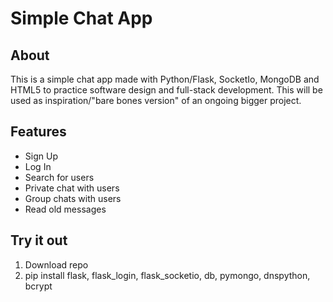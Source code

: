 # Simple Chat App

## About
This is a simple chat app made with Python/Flask, SocketIo, MongoDB and HTML5 to practice software design and full-stack development. This will be used as inspiration/"bare bones version" of an ongoing bigger project. 

## Features
- Sign Up
- Log In
- Search for users
- Private chat with users
- Group chats with users
- Read old messages 

## Try it out
1. Download repo
2. pip install flask, flask_login, flask_socketio, db, pymongo, dnspython, bcrypt

